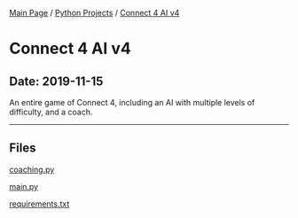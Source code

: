 [Main Page](/) / [Python Projects](/python) / [Connect 4 AI v4](/python/2019-11-08_Python_Keylogger)

# Connect 4 AI v4

## Date: 2019-11-15

An entire game of Connect 4, including an AI with multiple levels of difficulty, and a coach.

-----

## Files

[coaching.py](coaching.py)

[main.py](main.py)

[requirements.txt](requirements.txt)